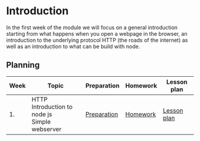 # Introduction
In the first week of the module we will focus on a general introduction starting from what happens when you open a webpage in the browser, an introduction to the underlying protocol HTTP (the roads of the internet) as well as an introduction to what can be build with node.

## Planning

| Week | Topic                                                     | Preparation                         | Homework                      | Lesson plan                         |
| ---- | --------------------------------------------------------- | ----------------------------------- | ----------------------------- | ----------------------------------- |
| 1.   | HTTP <br> Introduction to node js <br> Simple webserver   | [Preparation](/week1/preparation.md) | [Homework](/week1/homework/readme.md) | [Lesson plan](/week1/lesson-plan.md) |

